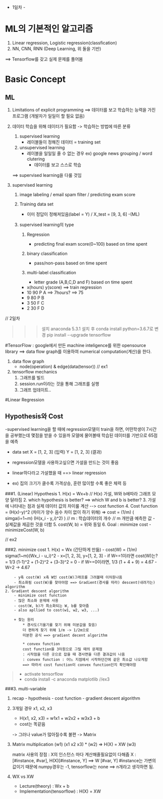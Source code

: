 - 1일차 -
# ML의 기본적인 알고리즘
1. Linear regression, Logistic regression(classfication)
2. NN, CNN, RNN (Deep Learning, 위 둘을 기반)

==> Tensorflow를 갖고 실제 문제를 풀어봄

# Basic Concept

## ML
1. Limitations of explicit programming
  ==> 데이터를 보고 학습하는 능력을 가진 프로그램 (개발자가 일일이 할 필요 없음)

2. 데이터 학습을 위해 데이터가 필요함 -> 학습하는 방법에 따른 분류
    1. supervised learning
        - 레이블들이 정해진 데이터 = training set
    2. unsupervised learning
        - 레이블을 일일일 줄 수 없는 경우 ex) google news grouping / word clutering
            - 데이터를 보고 스스로 학습

    ==> supervised learning을 다룰 것임

3. supervised learning
    1. image labeling / email spam filter / predicting exam score
    2. Training data set
        - 이미 정답이 정해져있음(label = Y) / X_test = [9, 3, 6] -(ML)
    3. supervised learning의 type
        1. Regression
            - predicting final exam score(0~100) based on time spent
                
        2. binary classification
            - pass/non-pass based on time spent
        3. multi-label classification
            - letter grade (A,B,C,D and F) based on time spent

        + x(hours) y(score) ==> train regression
        +  10       90 P A     ==> 7hours? ==> 75
        +   9       80 P B
        +   3       50 F C
        +   2       30 F D
    
    
    
// 2일차
>>> 설치
>>> anaconda 5.3.1 설치 후 conda install python=3.6.7로 변경
>>> pip install --upgrade tensorflow

#TensorFlow
: google에서 만든 machine inteligence를 위한 opensource library ==> data flow graph를 이용하여 numerical computation(계산)을 한다.

1. data flow graph
    - node(operation) & edge(data(tensor))
// ex1
2. tensorflow mechanics
    1. 그래프를 빌드
    2. session.run이라는 것을 통해 그래프를 실행
    3. 그래프 업데이트..



#Linear Regression

## Hypothesis와 Cost
-supervised learning을 할 때에 regression모델이 train을 하면,
어떤학생이 7시간을 공부했는데 몇점을 받을 수 있을까 모델에 물어볼때 학습된 데이터를 기반으로 65점을 예측

- data set
X = [1, 2, 3] (입력)
Y = [1, 2, 3] (결과)

- regression모델을 사용하고싶으면 가설을 만드는 것이 좋음
- linear하다라고 가설했을 때  ==> linear regression
- ex) 집의 크기가 클수록 가격상승, 훈련 많이할 수록 좋은 체력 등

###1. (Linear) Hypothesis
    1. H(x) = Wx+b // H(x) 가설, W와 b에따라 그래프 모양 달라짐
    2. which hypothesis is better? ==> which W and b is better?
    3. 가설에 나타내는 점과 실제 데이터 값의 차이룰 계산 --> cost function
    4. Cost function
        = (H(x)-y)^2 (차이가 양수 음수 차이 없이 하기 위해)
        => cost = (1/m) ( simga(i=1~m) (H(x_i - y_i)^2) )
        // m : 학습데이터의 개수
        // m 개만큼 예측한 값 - 실제값을 제곱한 것을 더함
    5. cost(W, b) = 위와 동일
    6. Goal : minimize cost
        - minimizeCost(W, b)
        
// ex2

###2. minimize cost
    1. H(x) = Wx (간단하게 만듦)
        - cost(W) = (1/m) sigma(1~m)(Wx_i - u_i)^2
        - x=[1, 2, 3], y=[1, 2, 3]
        - if W==1이라면 cost(W)는?
            = 1/3 (1-1)^2 + (1-2)^2 + (3-3)^2 = 0
        - if W==0이라면,
            1/3 (1 + 4 + 9) = 4.67
        - W=2 -> 4.67

        - y축 cost(W) x축 W인 cost(W)그래프를 그려볼때 이차원나옴
        - 최소화됨 cost(W)를 찾아야함 ==> Gradient(경사를 따라) descent(내려가는) algorithm
    2. Gradient descent algorithm
        - minimize cost function
        - 많은 최소화 문제에 사용
        - cost(W, b)가 최소화되는 W, b를 찾아줌
        - also apllied to cost(w1, w2, w3, ...)
        
        + 찾는 원리
            * 경사도(기울기를 찾기 위해 미분값을 찾음)
            더 편하게 찾기 위해 1/m -> 1/2m으로
            미분한 공식 ==> gradient decent algorithm

            * convex function
            cost function을 3차원으로 그릴 때의 문제점
            : 시작점을 다른 곳으로 잡을 때 경사면을 다른 결과값이 나옴
            : convex function : 어느 지점에서 시작하던간에 같은 최소값 나오게함
            ==> 따라서 cost function이 convex function인지 확인해야함

> - activate tensorflow
> - conda install -c anaconda matplotlib
//ex3

###3. multi-variable
1. recap
        - hypothesis
        - cost function
        - gradient descent algorithm 
2. 3개일 경우 x1, x2, x3
    - H(x1, x2, x3) = w1x1 + w2x2 + w3x3 + b
    - cost는 똑같음

    -> 그러나 value가 많아질수록 불편 -> Matrix

3. Matrix multiplication
                 (w1)
    (x1 x2 x3) * (w2)   => H(X) = XW 
                 (w3)

    matrix 사용의 장점 : X의 인스턴스 마다 계산해줄필요없이 다해줌
    X : [#instance, #var], H(X)[#instance, Y] ==> W [#var, Y]
    #instance는 가변의 값이기 때문에 numpy경우는 -1, tensorflow는 none ==> n개라고 생각하면 됨.

4. WX vs XW
    - Lecture(theory) : Wx + b
    - Implementation(tensorflow) : H(X) = XW
